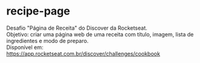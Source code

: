 # recipe-page

Desafio "Página de Receita" do Discover da Rocketseat. <br>
Objetivo: criar uma página web de uma receita com título, imagem, lista de ingredientes e modo de preparo. <br>
Disponível em: https://app.rocketseat.com.br/discover/challenges/cookbook
